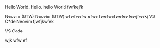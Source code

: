 
Hello World.
Hello.
hello
World
fwfkejfk

Neovim (BTW)
Neovim (BTW)
wfwfwefw
efwe
fwefwefwefewfewjfwekj  VS C*de Neovim
fjwfjkwfek

VS Code

wjk
wfw
ef
